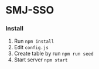 # SMJ-SSO

### Install
1. Run `npm install`
2. Edit `config.js`
3. Create table by run `npm run seed`
4. Start server `npm start`
